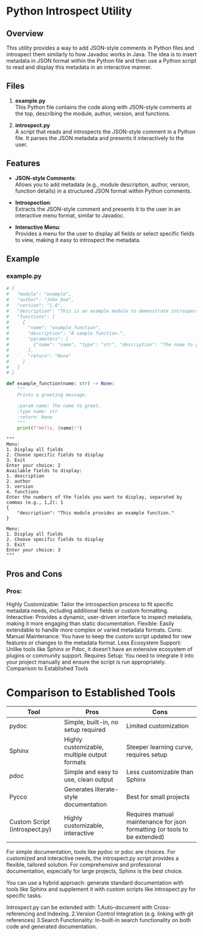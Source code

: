 # Python Introspect Utility

## Overview

This utility provides a way to add JSON-style comments in Python files and introspect them similarly to how Javadoc works in Java. The idea is to insert metadata in JSON format within the Python file and then use a Python script to read and display this metadata in an interactive manner.

## Files

1. **example.py**  
   This Python file contains the code along with JSON-style comments at the top, describing the module, author, version, and functions.

2. **introspect.py**  
   A script that reads and introspects the JSON-style comment in a Python file. It parses the JSON metadata and presents it interactively to the user.

## Features

- **JSON-style Comments**:  
  Allows you to add metadata (e.g., module description, author, version, function details) in a structured JSON format within Python comments.
  
- **Introspection**:  
  Extracts the JSON-style comment and presents it to the user in an interactive menu format, similar to Javadoc.
  
- **Interactive Menu**:  
  Provides a menu for the user to display all fields or select specific fields to view, making it easy to introspect the metadata.

## Example

### example.py
```python
# {
#   "module": "example",
#   "author": "John Doe",
#   "version": "1.0",
#   "description": "This is an example module to demonstrate introspection.",
#   "functions": [
#     {
#       "name": "example_function",
#       "description": "A sample function.",
#       "parameters": [
#         {"name": "name", "type": "str", "description": "The name to greet."}
#       ],
#       "return": "None"
#     }
#   ]
# }

def example_function(name: str) -> None:
    """
    Prints a greeting message.

    :param name: The name to greet.
    :type name: str
    :return: None
    """
    print(f"Hello, {name}!")

```

```
"""
Menu:
1. Display all fields
2. Choose specific fields to display
3. Exit
Enter your choice: 2
Available fields to display:
1. description
2. author
3. version
4. functions
Enter the numbers of the fields you want to display, separated by commas (e.g., 1,2): 1
{
    "description": "This module provides an example function."
}

Menu:
1. Display all fields
2. Choose specific fields to display
3. Exit
Enter your choice: 3
"""
```

## Pros and Cons
### Pros:
Highly Customizable: Tailor the introspection process to fit specific metadata needs, including additional fields or custom formatting.
Interactive: Provides a dynamic, user-driven interface to inspect metadata, making it more engaging than static documentation.
Flexible: Easily extendable to handle more complex or varied metadata formats.
Cons:
Manual Maintenance: You have to keep the custom script updated for new features or changes to the metadata format.
Less Ecosystem Support: Unlike tools like Sphinx or Pdoc, it doesn’t have an extensive ecosystem of plugins or community support.
Requires Setup: You need to integrate it into your project manually and ensure the script is run appropriately.
Comparison to Established Tools

# Comparison to Established Tools

| Tool                       | Pros                                                   | Cons                                |
|----------------------------|--------------------------------------------------------|-------------------------------------|
| pydoc                      | Simple, built-in, no setup required                    | Limited customization               |
| Sphinx                     | Highly customizable, multiple output formats           | Steeper learning curve, requires setup |
| pdoc                       | Simple and easy to use, clean output                   | Less customizable than Sphinx       |
| Pycco                      | Generates literate-style documentation                 | Best for small projects             |
| Custom Script (introspect.py) | Highly customizable, interactive                       | Requires manual maintenance for json formatting (or tools to be extended)|



For simple documentation, tools like pydoc or pdoc are choices. For customized and interactive needs, the introspect.py script provides a flexible, tailored solution. For comprehensive and professional documentation, especially for large projects, Sphinx is the best choice.

You can use a hybrid approach: generate standard documentation with tools like Sphinx and supplement it with custom scripts like introspect.py for specific tasks.

Introspect.py can be extended with:
    1.Auto-document with Cross-referencing and Indexing.
    2.Version Control Integration (e.g. linking with git references)
    3.Search Functionality: In-built-in search functionality on both code and generated documentation.

